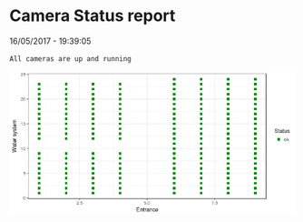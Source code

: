 Camera Status report
================
16/05/2017 - 19:39:05

    All cameras are up and running

![](camreport_files/figure-markdown_github/unnamed-chunk-2-1.png)
